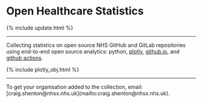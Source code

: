 <script src="https://cdn.plot.ly/plotly-latest.min.js"></script>

# Open Healthcare Statistics

{% include update.html %}

---

Collecting statistics on open source NHS GitHub and GitLab repositories using end-to-end open source analytics: python, [plotly](https://plotly.com/python/), [github.io](https://pages.github.com/), and [github actions](https://github.com/features/actions).

{% include plotly_obj.html %}

<hr class="nhsuk-u-margin-top-0 nhsuk-u-margin-bottom-6">

<div class="nhsuk-u-reading-width">

  <p class="nhsuk-u-margin-bottom-0">To get your organisation added to the collection, email: [craig.shenton@nhsx.nhs.uk](mailto:craig.shenton@nhsx.nhs.uk).</p>

</div>
